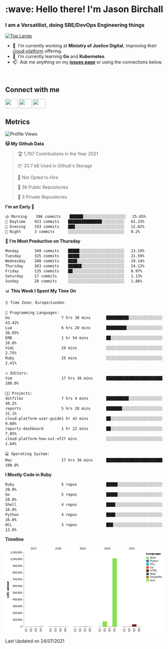 <h1 align="left" id="jason-title">:wave: Hello there! I'm Jason Birchall</h1>
<h3 align="left">I am a Versatilist, doing SRE/DevOps Engineering things</h3>

[![Top Langs](https://github-readme-stats.vercel.app/api?username=jasonBirchall&show_icons=true&count_private=true&include_all_commits=true&theme=gruvbox)](https://github.com/anuraghazra/github-readme-stats)

- :office: &nbsp;I'm currently working at **Ministry of Justice Digital**, improving their [cloud-platform](https://github.com/ministryofjustice/cloud-platform) offering.
- :seedling: &nbsp;I’m currently learning **Go** and **Kubernetes**.
- :mailbox: &nbsp;Ask me anything on my **[issues page]** or using the connections below.


<br>

<h2>Connect with me</h2>
<p>
<a href="https://twitter.com/jsonBirchall" target="blank"><img align="center" src="https://cdn.jsdelivr.net/npm/simple-icons@3.0.1/icons/twitter.svg" alt="" height="30" width="40" /></a>
<a href="https://keybase.io/json0" target="blank"><img align="center" src="https://cdn.jsdelivr.net/npm/simple-icons@3.0.1/icons/keybase.svg" alt="" height="30" width="40" /></a>
<a href="https://www.reddit.com/user/kakorate" target="blank"><img align="center" src="https://cdn.jsdelivr.net/npm/simple-icons@3.0.1/icons/reddit.svg" alt="" height="30" width="40" /></a>
</p>

<h2>Metrics</h2>

<!--START_SECTION:waka-->
![Profile Views](http://img.shields.io/badge/Profile%20Views-0-blue)

**🐱 My Github Data** 

> 🏆 1,767 Contributions in the Year 2021
 > 
> 📦 33.7 kB Used in Github's Storage 
 > 
> 🚫 Not Opted to Hire
 > 
> 📜 36 Public Repositories 
 > 
> 🔑 3 Private Repositories  
 > 
**I'm an Early 🐤** 

```text
🌞 Morning    386 commits    ██████░░░░░░░░░░░░░░░░░░░   25.65% 
🌆 Daytime    923 commits    ███████████████░░░░░░░░░░   61.33% 
🌃 Evening    193 commits    ███░░░░░░░░░░░░░░░░░░░░░░   12.82% 
🌙 Night      3 commits      ░░░░░░░░░░░░░░░░░░░░░░░░░   0.2%

```
📅 **I'm Most Productive on Thursday** 

```text
Monday       349 commits    █████░░░░░░░░░░░░░░░░░░░░   23.19% 
Tuesday      325 commits    █████░░░░░░░░░░░░░░░░░░░░   21.59% 
Wednesday    288 commits    ████░░░░░░░░░░░░░░░░░░░░░   19.14% 
Thursday     363 commits    ██████░░░░░░░░░░░░░░░░░░░   24.12% 
Friday       135 commits    ██░░░░░░░░░░░░░░░░░░░░░░░   8.97% 
Saturday     17 commits     ░░░░░░░░░░░░░░░░░░░░░░░░░   1.13% 
Sunday       28 commits     ░░░░░░░░░░░░░░░░░░░░░░░░░   1.86%

```


📊 **This Week I Spent My Time On** 

```text
⌚︎ Time Zone: Europe/London

💬 Programming Languages: 
Go                       7 hrs 38 mins       ██████████░░░░░░░░░░░░░░░   43.42% 
Lua                      6 hrs 20 mins       █████████░░░░░░░░░░░░░░░░   36.05% 
ERB                      1 hr 54 mins        ██░░░░░░░░░░░░░░░░░░░░░░░   10.8% 
VimL                     29 mins             ░░░░░░░░░░░░░░░░░░░░░░░░░   2.75% 
Ruby                     25 mins             ░░░░░░░░░░░░░░░░░░░░░░░░░   2.41%

🔥 Editors: 
Vim                      17 hrs 36 mins      █████████████████████████   100.0%

🐱‍💻 Projects: 
dotfiles                 7 hrs 4 mins        ██████████░░░░░░░░░░░░░░░   40.2% 
reports                  5 hrs 28 mins       ███████░░░░░░░░░░░░░░░░░░   31.1% 
cloud-platform-user-guide1 hr 42 mins        ██░░░░░░░░░░░░░░░░░░░░░░░   9.68% 
reports-dashboard        1 hr 22 mins        ██░░░░░░░░░░░░░░░░░░░░░░░   7.85% 
cloud-platform-how-out-of27 mins             ░░░░░░░░░░░░░░░░░░░░░░░░░   2.64%

💻 Operating System: 
Mac                      17 hrs 36 mins      █████████████████████████   100.0%

```

**I Mostly Code in Ruby** 

```text
Ruby                     5 repos             █████░░░░░░░░░░░░░░░░░░░░   20.0% 
Go                       5 repos             █████░░░░░░░░░░░░░░░░░░░░   20.0% 
Shell                    4 repos             ████░░░░░░░░░░░░░░░░░░░░░   16.0% 
Python                   4 repos             ████░░░░░░░░░░░░░░░░░░░░░   16.0% 
HCL                      3 repos             ███░░░░░░░░░░░░░░░░░░░░░░   12.0%

```


**Timeline**

![Chart not found](https://raw.githubusercontent.com/jasonBirchall/jasonBirchall/main/charts/bar_graph.png) 


 Last Updated on 24/07/2021
<!--END_SECTION:waka-->

<!-- links -->

[issues page]: https://github.com/jasonBirchall/jasonBirchall/issues "jasonBirchall/issues"
